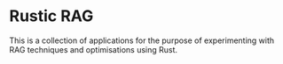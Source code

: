 # Rustic RAG

This is a collection of applications for the purpose of experimenting with RAG techniques and
optimisations using Rust.
